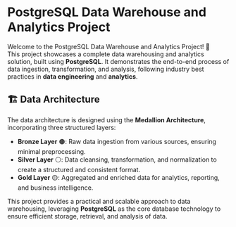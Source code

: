 # PostgreSQL Data Warehouse and Analytics Project  

Welcome to the PostgreSQL Data Warehouse and Analytics Project! 🚀  
This project showcases a complete data warehousing and analytics solution, built using **PostgreSQL**. It demonstrates the end-to-end process of data ingestion, transformation, and analysis, following industry best practices in **data engineering** and **analytics**.  

## 🏗️ Data Architecture  
The data architecture is designed using the **Medallion Architecture**, incorporating three structured layers:  

- **Bronze Layer** 🟤: Raw data ingestion from various sources, ensuring minimal preprocessing.  
- **Silver Layer** ⚪: Data cleansing, transformation, and normalization to create a structured and consistent format.  
- **Gold Layer** 🟡: Aggregated and enriched data for analytics, reporting, and business intelligence.  

This project provides a practical and scalable approach to data warehousing, leveraging **PostgreSQL** as the core database technology to ensure efficient storage, retrieval, and analysis of data.  
